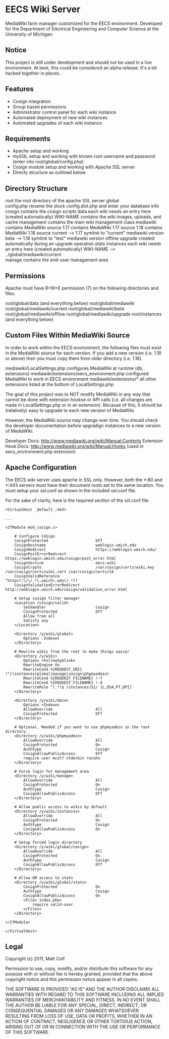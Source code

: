 EECS Wiki Server
================

MediaWiki farm manager customized for the EECS environment. Developed for the Department of
Electrical Engineering and Computer Science at the University of Michigan.

Notice
------

This project is still under development and should not be used in a live environment. At best, 
this could be considered an alpha release. It's a bit hacked together in places.

Features
--------

- Cosign integration
- Group based permissions
- Administrator control panel for each wiki instance
- Automated deployment of new wiki instances
- Automated upgrades of each wiki instance


Requirements
------------

- Apache setup and working
- mySQL setup and working with known root username and password (enter into root/global/config.php)
- Cosign module setup and working with Apache SSL server
- Directy structure as outlined below

Directory Structure
-------------------

root								the root directory of the apache SSL server
	global	
		config.php					rename the stock config.dist.php and enter your database info
		cosign						contains the cosign scripts
		data						each wiki needs an entry here (created automatically)
			WIKI-NAME					contains the wiki images, uploads, and cache
		management					contains the main wiki management class
		mediawiki					contains MediaWiki source
			1.17						contains MediaWiki 1.17 source
			1.18						contains MediaWiki 1.18 source
			current --> 1.17			symlink to "current" mediawiki version
			beta --> 1.18				symlink to "test" mediawiki version
			offline
			upgrade						created automatically during an upgrade operation
		stats
	instances 						each wiki needs an entry here (created automatically)
		WIKI-NAME --> ../global/mediawiki/current					
	manage							contains the end-user management area
	
Permissions
-----------

Apache must have R+W+E permission (7) on the following directories and files.

root/global/data (and everything below)
root/global/mediawiki
root/global/mediawiki/current
root/global/mediawiki/beta
root/global/mediawiki/offline
root/global/mediawiki/upgrade
root/instances (and everything below)

Custom Files Within MediaWiki Source
------------------------------------

In order to work within the EECS environment, the following files must exist in the MediaWiki source
for each version. If you add a new version (i.e. 1.19 or above) then you must copy them from older
directory (i.e. 1.18). 

mediawiki/LocalSettings.php						configures MediaWiki at runtime (db, extensions)
mediawiki/extensions/eecs_environment.php		configured MediaWiki to work in EECS environment
mediawiki/extensions/*							all other extensions listed at the bottom of 
												LocalSettings.php
												
The goal of this project was to NOT modify MediaWiki in any way that cannot be done with 
extension hookse or API calls (i.e. all changes are made in LocalSettings.php or in an extension).
Because of this, it should be (relatively) easy to upgrade to each new version of MediaWiki. 

However, the MediaWiki source may change over time. You should check the developer documentation
before upgradign instances to a new version of MediaWiki. 

Developer Docs: http://www.mediawiki.org/wiki/Manual:Contents
Extension Hook Docs: http://www.mediawiki.org/wiki/Manual:Hooks
	(used in eecs_environment.php extension)
												
Apache Configuration
--------------------

The EECS wiki server uses apache in SSL only. However, both the *:80 and *:443 servers must have
their document roots set to the same location. You must setup your ssl.conf as shown in the 
included ssl.conf file.

For the sake of clarity, here is the required section of the ssl.conf file.

```
<VirtualHost _default_:443>

...

<IfModule mod_cosign.c>

	# Configure CoSign
	CosignProtected						Off
	CosignHostname						weblogin.umich.edu
    CosignRedirect                      https://weblogin.umich.edu/
    CosignPostErrorRedirect             https://weblogin.umich.edu/cosign/post_error.html
    CosignService                       eecs-wiki
    CosignCrypto                        /var/cosign/certs/wiki.key /var/cosign/certs/wiki.cert /var/cosign/certs/CA
    CosignValidReference                ^https?:\/\/.*\.umich\.edu(/.*)?
    CosignValidationErrorRedirect       http://weblogin.umich.edu/cosign/validation_error.html

    # Setup cosign filter manager
	<Location /cosign/valid>
        SetHandler						cosign
	    CosignProtected     			Off
	    Allow from all
        Satisfy any
    </Location>

	<Directory /y/wiki/global>
	    Options -Indexes
	</Directory>

	# Rewrite wikis from the root to make things easier
	<Directory /y/wiki>
	    Options +FollowSymlinks
        RewriteEngine On
        RewriteCond %{REQUEST_URI} !^/(instances|global|manage|cosign|phpmyadmin)
	    RewriteCond %{REQUEST_FILENAME} !-f
	    RewriteCond %{REQUEST_FILENAME} !-d
        RewriteRule ^(.*)$ /instances/$1/ [L,QSA,PT,DPI]
	</Directory>

	<Directory /y/wiki/data>
	    Options +Indexes
	    AllowOverride					All
        CosignProtected					Off
	</Directory>

	# Optional. Needed if you want to use phpmyadmin in the root directory.
	<Directory /y/wiki/phpmyadmin>
	    AllowOverride					All
	    CosignProtected					On
	    Authtype						Cosign
	    CosignAllowPublicAccess			Off
	    require user mcolf nlderbin rwcohn
	</Directory>

	# Force login for management area
	<Directory /y/wiki/manage>
	    AllowOverride					All
	    CosignProtected					On
	    Authtype						Cosign
	    CosignAllowPublicAccess			Off
	</Directory>

	# Allow public access to wikis by default
	<Directory /y/wiki/instances>
	    AllowOverride					All
	    CosignProtected					On
	    Authtype						Cosign
	    CosignAllowPublicAccess     	On
	</Directory>

	# Setup forced login directory
	<Directory /y/wiki/global/cosign>
	    AllowOverride               	All
        CosignProtected             	On
        Authtype                    	Cosign
	    CosignAllowPublicAccess     	Off
	</Directory>	

	# Allow UM access to stats 
	<Directory /y/wiki/global/stats>
	    CosignProtected					On
	    Authtype						Cosign
	    CosignAllowPublicAccess			On
	    <Files index.php>
			require valid-user	    
	    </Files>
	</Directory>

</IfModule>

</VirtualHost>
```

Legal
-----

Copyright (c) 2011, Matt Colf

Permission to use, copy, modify, and/or distribute this software for any
purpose with or without fee is hereby granted, provided that the above
copyright notice and this permission notice appear in all copies.

THE SOFTWARE IS PROVIDED "AS IS" AND THE AUTHOR DISCLAIMS ALL WARRANTIES
WITH REGARD TO THIS SOFTWARE INCLUDING ALL IMPLIED WARRANTIES OF
MERCHANTABILITY AND FITNESS. IN NO EVENT SHALL THE AUTHOR BE LIABLE FOR
ANY SPECIAL, DIRECT, INDIRECT, OR CONSEQUENTIAL DAMAGES OR ANY DAMAGES
WHATSOEVER RESULTING FROM LOSS OF USE, DATA OR PROFITS, WHETHER IN AN
ACTION OF CONTRACT, NEGLIGENCE OR OTHER TORTIOUS ACTION, ARISING OUT OF
OR IN CONNECTION WITH THE USE OR PERFORMANCE OF THIS SOFTWARE.
